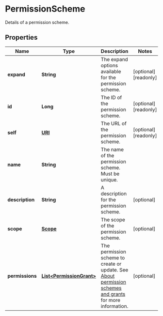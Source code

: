 

# PermissionScheme

Details of a permission scheme.
## Properties

Name | Type | Description | Notes
------------ | ------------- | ------------- | -------------
**expand** | **String** | The expand options available for the permission scheme. |  [optional] [readonly]
**id** | **Long** | The ID of the permission scheme. |  [optional] [readonly]
**self** | [**URI**](URI.md) | The URL of the permission scheme. |  [optional] [readonly]
**name** | **String** | The name of the permission scheme. Must be unique. | 
**description** | **String** | A description for the permission scheme. |  [optional]
**scope** | [**Scope**](Scope.md) | The scope of the permission scheme. |  [optional]
**permissions** | [**List&lt;PermissionGrant&gt;**](PermissionGrant.md) | The permission scheme to create or update. See [About permission schemes and grants](#about-permission-schemes-and-grants) for more information. |  [optional]



